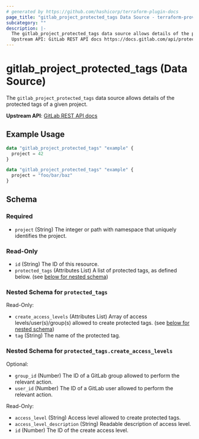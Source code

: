 ```yaml
---
# generated by https://github.com/hashicorp/terraform-plugin-docs
page_title: "gitlab_project_protected_tags Data Source - terraform-provider-gitlab"
subcategory: ""
description: |-
  The gitlab_project_protected_tags data source allows details of the protected tags of a given project.
  Upstream API: GitLab REST API docs https://docs.gitlab.com/api/protected_tags/#list-protected-tags
---
```


# gitlab_project_protected_tags (Data Source)

The `gitlab_project_protected_tags` data source allows details of the protected tags of a given project.

**Upstream API**: [GitLab REST API docs](https://docs.gitlab.com/api/protected_tags/#list-protected-tags)

## Example Usage

```terraform
data "gitlab_project_protected_tags" "example" {
  project = 42
}

data "gitlab_project_protected_tags" "example" {
  project = "foo/bar/baz"
}
```

<!-- schema generated by tfplugindocs -->
## Schema

### Required

- `project` (String) The integer or path with namespace that uniquely identifies the project.

### Read-Only

- `id` (String) The ID of this resource.
- `protected_tags` (Attributes List) A list of protected tags, as defined below. (see [below for nested schema](#nestedatt--protected_tags))

<a id="nestedatt--protected_tags"></a>
### Nested Schema for `protected_tags`

Read-Only:

- `create_access_levels` (Attributes List) Array of access levels/user(s)/group(s) allowed to create protected tags. (see [below for nested schema](#nestedatt--protected_tags--create_access_levels))
- `tag` (String) The name of the protected tag.

<a id="nestedatt--protected_tags--create_access_levels"></a>
### Nested Schema for `protected_tags.create_access_levels`

Optional:

- `group_id` (Number) The ID of a GitLab group allowed to perform the relevant action.
- `user_id` (Number) The ID of a GitLab user allowed to perform the relevant action.

Read-Only:

- `access_level` (String) Access level allowed to create protected tags.
- `access_level_description` (String) Readable description of access level.
- `id` (Number) The ID of the create access level.
